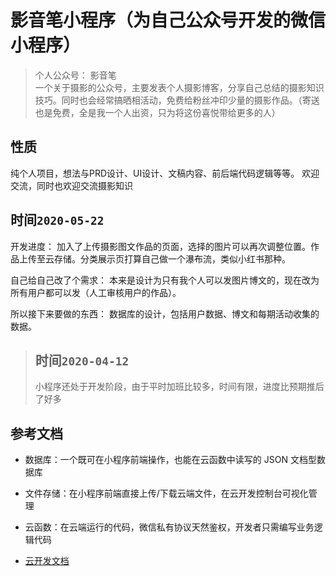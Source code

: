 <!--
 * @Author: your name
 * @Date: 2020-01-19 09:37:25
 * @LastEditTime: 2020-04-12 22:54:02
 * @LastEditors: Please set LastEditors
 * @Description: In User Settings Edit
 * @FilePath: /yingyinbiclound/README.md
 -->
# 影音笔小程序（为自己公众号开发的微信小程序）

> 个人公众号： 影音笔 <br />一个关于摄影的公众号，主要发表个人摄影博客，分享自己总结的摄影知识技巧。同时也会经常搞晒相活动，免费给粉丝冲印少量的摄影作品。（寄送也是免费，全是我一个人出资，只为将这份喜悦带给更多的人）
## 性质
纯个人项目，想法与PRD设计、UI设计、文稿内容、前后端代码逻辑等等。
欢迎交流，同时也欢迎交流摄影知识

## 时间`2020-05-22`

开发进度： 加入了上传摄影图文作品的页面，选择的图片可以再次调整位置。作品上传至云存储。分类展示页打算自己做一个瀑布流，类似小红书那种。

自己给自己改了个需求： 本来是设计为只有我个人可以发图片博文的，现在改为所有用户都可以发（人工审核用户的作品）。

所以接下来要做的东西： 数据库的设计，包括用户数据、博文和每期活动收集的数据。

> ## 时间`2020-04-12`
> 
> 小程序还处于开发阶段，由于平时加班比较多，时间有限，进度比预期推后了好多

## 参考文档

- 数据库：一个既可在小程序前端操作，也能在云函数中读写的 JSON 文档型数据库
- 文件存储：在小程序前端直接上传/下载云端文件，在云开发控制台可视化管理
- 云函数：在云端运行的代码，微信私有协议天然鉴权，开发者只需编写业务逻辑代码

- [云开发文档](https://developers.weixin.qq.com/miniprogram/dev/wxcloud/basis/getting-started.html)

